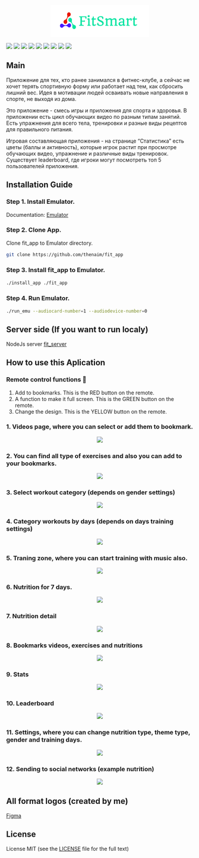 <p align="center"><img src="./res/light_logo.png"></p>

[![](https://badgen.net/github/release/thenaim/fit_app)](https://github.com/thenaim/fit_app/releases)
[![](https://badgen.net/github/commits/thenaim/fit_app)](https://github.com/thenaim/fit_app/commits/master)
[![](https://badgen.net/github/last-commit/thenaim/fit_app)](https://github.com/thenaim/fit_app/commits/master)
[![](https://badgen.net/github/contributors/thenaim/fit_app)](https://github.com/thenaim/fit_app/commits/master)
[![](https://badgen.net/github/stars/thenaim/fit_app)](https://github.com/thenaim/fit_app/stargazers)
[![](https://badgen.net/github/forks/thenaim/fit_app)](https://github.com/thenaim/fit_app/network/members)
[![](https://badgen.net/github/issues/thenaim/fit_app)](https://github.com/thenaim/fit_app/issues?q=)
[![](https://badgen.net/github/open-issues/thenaim/fit_app)](https://github.com/thenaim/fit_app/issues?q=is%3Aissue+is%3Aopen+)
[![](https://badgen.net/github/license/thenaim/fit_app)](https://github.com/thenaim/fit_app/blob/master/LICENSE)

## Main

Приложение для тех, кто ранее занимался в фитнес-клубе, а сейчас не хочет терять спортивную форму или работает над тем, как сбросить лишний вес. Идея в мотивации людей осваивать новые направления в спорте, не выходя из дома.

Это приложение - смесь игры и приложения для спорта и здоровья. В приложении есть цикл обучающих видео по разным типам занятий. Есть упражнения для всего тела, тренировки и разные виды рецептов для правильного питания.

Игровая составляющая приложения - на странице “Статистика” есть цветы (баллы и активность), которые игрок растит при просмотре обучающих видео, упражнение и различные виды тренировок. Существует leaderboard, где игроки могут посмотреть топ 5 пользователей приложения.

## Installation Guide

### Step 1. Install Emulator.

Documentation: [Emulator](https://devstingray.gs-labs.tv/emulator)

### Step 2. Clone App.

Clone fit_app to Emulator directory.

```sh
git clone https://github.com/thenaim/fit_app
```

### Step 3. Install fit_app to Emulator.

```sh
./install_app ./fit_app
```

### Step 4. Run Emulator.

```sh
./run_emu --audiocard-number=1 --audiodevice-number=0
```

## Server side (If you want to run localy)

NodeJs server [fit_server](https://github.com/thenaim/fit_server)

## How to use this Aplication

### Remote control functions :tada:
1. Add to bookmarks. This is the RED button on the remote.
2. A function to make it full screen. This is the GREEN button on the remote.
3. Change the design. This is the YELLOW button on the remote.

### 1. Videos page, where you can select or add them to bookmark.
<p align="center"><img src="https://capella.pics/9ebd1353-36d4-4961-9f05-c04854da5c18.jpg"></p>

### 2. You can find all type of exercises and also you can add to your bookmarks.
<p align="center"><img src="https://capella.pics/b4ce1489-8692-48c9-931b-bc0676d6ea77.jpg"></p>

### 3. Select workout category (depends on gender settings)
<p align="center"><img src="https://capella.pics/3e2b8aa6-f429-4c00-874c-85e88f447c4e.jpg"></p>

### 4. Category workouts by days (depends on days training settings)
<p align="center"><img src="https://capella.pics/721e0c7d-fd94-4878-8f7c-74afc80d57c0.jpg"></p>

### 5. Traning zone, where you can start training with music also.
<p align="center"><img src="https://capella.pics/422b86a9-fe17-4597-a353-96504993be9e.jpg"></p>

### 6. Nutrition for 7 days.
<p align="center"><img src="https://capella.pics/7533eaa5-1f81-4bf5-b529-0c1534e52e14.jpg"></p>

### 7. Nutrition detail
<p align="center"><img src="https://capella.pics/3a1bb757-4a34-40bb-b9af-b0c475efc05e.jpg"></p>

### 8. Bookmarks videos, exercises and nutritions
<p align="center"><img src="https://capella.pics/88e6e0d2-1c1c-4a90-b168-0bd6a61451c3.jpg"></p>

### 9. Stats
<p align="center"><img src="https://capella.pics/2550f1d3-7bd9-4612-9156-0abbf447ebb8.jpg"></p>

### 10. Leaderboard
<p align="center"><img src="https://capella.pics/020d4fcc-4a08-4c98-94b9-808a76546ed4.jpg"></p>

### 11. Settings, where you can change nutrition type, theme type, gender and training days.
<p align="center"><img src="https://capella.pics/4d49c227-fa47-4998-8f9a-8c9b3dfcf7d5.jpg"></p>

### 12. Sending to social networks (example nutrition)
<p align="center"><img src="https://capella.pics/4c0d94e5-4b61-4956-b248-c1a9ba17c257.jpg"></p>

## All format logos (created by me)

[Figma](https://www.figma.com/file/UxgnFWoQ5yJePKsSIgZ67l)

## License

License MIT (see the [LICENSE](https://github.com/thenaim/fit_app/blob/master/LICENSE) file for the full text)

